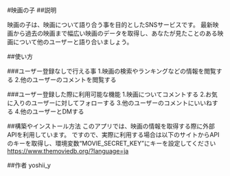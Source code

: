 #映画の子
##説明

映画の子は、映画について語り合う事を目的としたSNSサービスです。
最新映画から過去の映画まで幅広い映画のデータを取得し、あなたが見たことのある映画について他のユーザーと語り合いましょう。


##使い方

###ユーザー登録なしで行える事
1.映画の検索やランキングなどの情報を閲覧する
2.他のユーザーのコメントを閲覧する

###ユーザー登録した際に利用可能な機能
1.映画についてコメントする
2.お気に入りのユーザーに対してフォローする
3.他のユーザーのコメントにいいねする
4.他のユーザーとDMする

##構築やインストール方法
このアプリでは、映画の情報を取得する際に外部APIを利用しています。
ですので、実際に利用する場合は以下のサイトからAPIのキーを取得し、環境変数“MOVIE_SECRET_KEY”にキーを設定してください
https://www.themoviedb.org/?language=ja

##作者
yoshii_y

